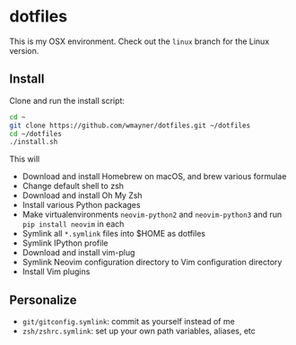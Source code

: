 # dotfiles

This is my OSX environment. Check out the `linux` branch for the Linux version.

## Install

Clone and run the install script:
```sh
cd ~
git clone https://github.com/wmayner/dotfiles.git ~/dotfiles
cd ~/dotfiles
./install.sh
```
This will
- Download and install Homebrew on macOS, and brew various formulae
- Change default shell to zsh
- Download and install Oh My Zsh
- Install various Python packages
- Make virtualenvironments `neovim-python2` and `neovim-python3` and run
  `pip install neovim` in each
- Symlink all `*.symlink` files into $HOME as dotfiles
- Symlink IPython profile
- Download and install vim-plug
- Symlink Neovim configuration directory to Vim configuration directory
- Install Vim plugins

## Personalize

- `git/gitconfig.symlink`: commit as yourself instead of me
- `zsh/zshrc.symlink`: set up your own path variables, aliases, etc
